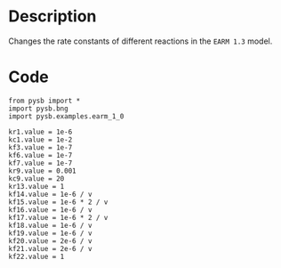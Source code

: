 # Description
Changes the rate constants of different reactions in the `EARM 1.3` model.

# Code
```
from pysb import *
import pysb.bng
import pysb.examples.earm_1_0

kr1.value = 1e-6
kc1.value = 1e-2
kf3.value = 1e-7
kf6.value = 1e-7
kf7.value = 1e-7
kr9.value = 0.001
kc9.value = 20
kr13.value = 1
kf14.value = 1e-6 / v
kf15.value = 1e-6 * 2 / v
kf16.value = 1e-6 / v
kf17.value = 1e-6 * 2 / v
kf18.value = 1e-6 / v
kf19.value = 1e-6 / v
kf20.value = 2e-6 / v
kf21.value = 2e-6 / v
kf22.value = 1

```
